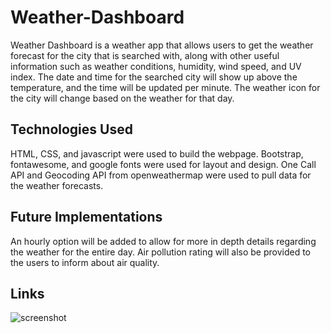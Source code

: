 # Weather-Dashboard
Weather Dashboard is a weather app that allows users to get the weather forecast for the city that is searched with, along with other useful information such as weather conditions, humidity, wind speed, and UV index. The date and time for the searched city will show up above the temperature, and the time will be updated per minute. The weather icon for the city will change based on the weather for that day.

## Technologies Used
HTML, CSS, and javascript were used to build the webpage. Bootstrap, fontawesome, and google fonts were used for layout and design. One Call API and Geocoding API from openweathermap were used to pull data for the weather forecasts.

## Future Implementations
An hourly option will be added to allow for more in depth details regarding the weather for the entire day. Air pollution rating will also be provided to the users to inform about air quality. 

## Links 



![screenshot]()